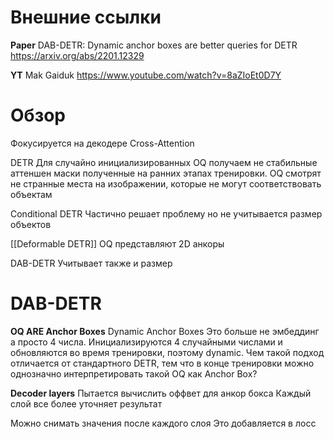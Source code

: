 
# Внешние ссылки

**Paper**
DAB-DETR: Dynamic anchor boxes are better queries for DETR
https://arxiv.org/abs/2201.12329

**YT**
Mak Gaiduk
https://www.youtube.com/watch?v=8aZIoEt0D7Y


# Обзор

Фокусируется на декодере
Сross-Attention

DETR
Для случайно инициализированных OQ получаем не стабильные аттеншен маски полученные на ранних этапах тренировки. OQ смотрят не странные места на изображении, которые не могут соответствовать объектам

Conditional DETR
Частично решает проблему но не учитывается размер объектов

[[Deformable DETR]]
OQ представляют 2D анкоры

DAB-DETR
Учитывает также и размер

# DAB-DETR

**OQ ARE Anchor Boxes**
Dynamic Anchor Boxes
Это больше не эмбеддинг а просто 4 числа.
Инициализируются 4 случайными числами и обновляются во время тренировки, поэтому dynamic.
Чем такой подход отличается от стандартного DETR, тем что в конце тренировки можно однозначно интерпретировать такой OQ как Anchor Box?

**Decoder layers**
Пытается вычислить оффвет для анкор бокса
Каждый слой все более уточняет результат

Можно снимать значения после каждого слоя
Это добавляется в лосс

